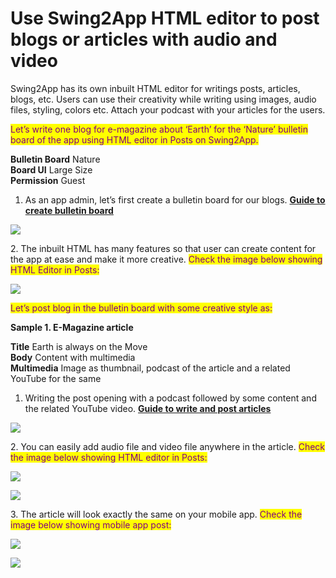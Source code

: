 # Use Swing2App HTML editor to post blogs or articles with audio and video

Swing2App has its own inbuilt HTML editor for writings posts, articles, blogs, etc. Users can use their creativity while writing using images, audio files, styling, colors etc. Attach your podcast with your articles for the users.

<mark style="color:purple;">Let’s write one blog for e-magazine about ‘Earth’ for the ‘Nature’ bulletin board of the app using HTML editor in Posts on Swing2App.</mark>



**Bulletin Board**  Nature\
**Board UI** Large Size\
**Permission** Guest



1. As an app admin, let’s first create a bulletin board for our blogs. [**Guide to create bulletin board**](../appmanage/board/create-bulletinboard.md)

![](https://support.swing2app.com/wp-content/uploads/2020/08/Mag.png)

2\. The inbuilt HTML has many features so that user can create content for the app at ease and make it more creative. <mark style="color:purple;">Check the image below showing HTML Editor in Posts:</mark>&#x20;

![](https://support.swing2app.com/wp-content/uploads/2020/08/Mag-2.png)

<mark style="color:purple;">Let’s post blog in the bulletin board with some creative style as:</mark>



**Sample 1. E-Magazine article**

**Title**  Earth is always on the Move\
**Body** Content with multimedia\
**Multimedia**  Image as thumbnail, podcast of the article and a related YouTube for the same



1. Writing the post opening with a podcast followed by some content and the related YouTube video. [**Guide to write and post articles**](../appmanage/board/post-write.md)

![](https://support.swing2app.com/wp-content/uploads/2020/08/Mag-3-%E2%80%93-1.png)

2\. You can easily add audio file and video file anywhere in the article. <mark style="color:purple;">Check the image below showing HTML editor in Posts:</mark>

![](https://support.swing2app.com/wp-content/uploads/2020/08/Mag-3.png)

![](https://support.swing2app.com/wp-content/uploads/2020/08/Mag-3-%E2%80%93-2.png)

3\. The article will look exactly the same on your mobile app. <mark style="color:purple;">Check the image below showing mobile app post:</mark>&#x20;

![](https://support.swing2app.com/wp-content/uploads/2020/08/Ecom-%E2%80%93-12.png)

![](https://support.swing2app.com/wp-content/uploads/2020/08/Blog-1.png)
